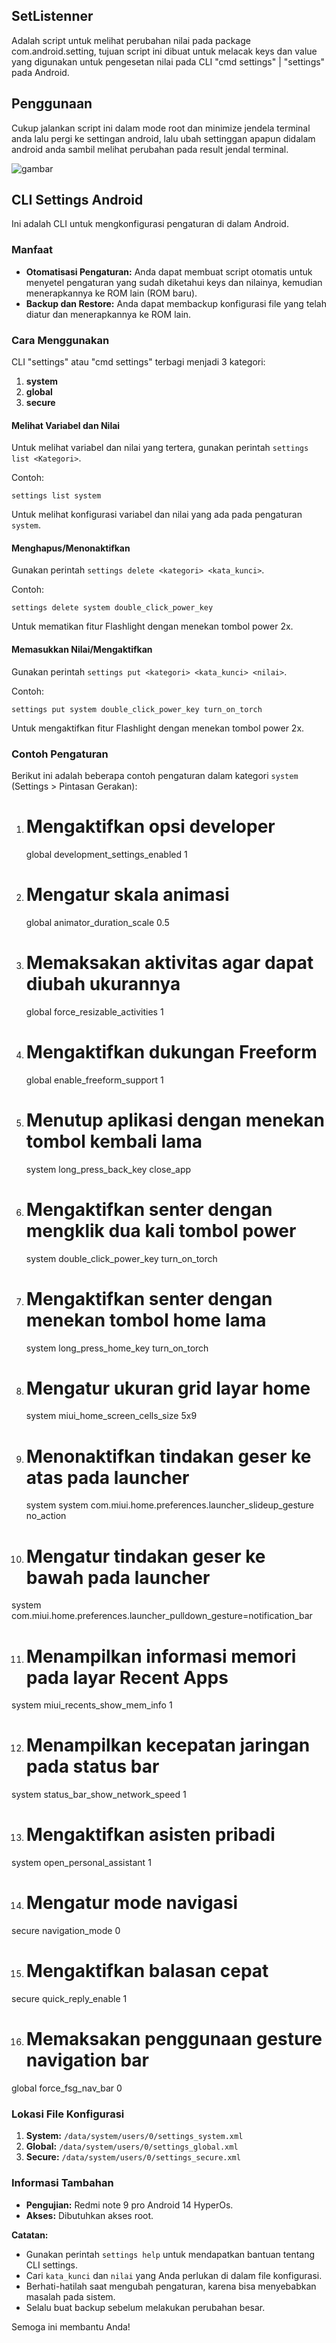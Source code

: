 ## SetListenner
Adalah script untuk melihat perubahan nilai pada package com.android.setting, tujuan script ini dibuat untuk melacak keys dan value yang digunakan untuk pengesetan nilai pada CLI "cmd settings" | "settings" pada Android.

## Penggunaan
Cukup jalankan script ini dalam mode root dan minimize jendela terminal anda lalu pergi ke settingan android, lalu ubah settinggan apapun didalam android anda sambil melihat perubahan pada result jendal terminal.

![gambar](./Screenshot_2024-08-28-21-58-11-604_com.miui.securitycore.jpg)



## CLI Settings Android

Ini adalah CLI untuk mengkonfigurasi pengaturan di dalam Android.

### Manfaat

- **Otomatisasi Pengaturan:** Anda dapat membuat script otomatis untuk menyetel pengaturan yang sudah diketahui keys dan nilainya, kemudian menerapkannya ke ROM lain (ROM baru).
- **Backup dan Restore:** Anda dapat membackup konfigurasi file yang telah diatur dan menerapkannya ke ROM lain.

### Cara Menggunakan

CLI "settings" atau "cmd settings" terbagi menjadi 3 kategori:

1. **system**
2. **global**
3. **secure**

#### Melihat Variabel dan Nilai

Untuk melihat variabel dan nilai yang tertera, gunakan perintah `settings list <Kategori>`.

Contoh:
```
settings list system 
```
Untuk melihat konfigurasi variabel dan nilai yang ada pada pengaturan `system`.

#### Menghapus/Menonaktifkan

Gunakan perintah `settings delete <kategori> <kata_kunci>`.

Contoh:
```
settings delete system double_click_power_key
```
Untuk mematikan fitur Flashlight dengan menekan tombol power 2x.

#### Memasukkan Nilai/Mengaktifkan

Gunakan perintah `settings put <kategori> <kata_kunci> <nilai>`.

Contoh:
```
settings put system double_click_power_key turn_on_torch
```
Untuk mengaktifkan fitur Flashlight dengan menekan tombol power 2x.

### Contoh Pengaturan

Berikut ini adalah beberapa contoh pengaturan dalam kategori `system` (Settings > Pintasan Gerakan):

1. # Mengaktifkan opsi developer
   global development_settings_enabled 1

2. # Mengatur skala animasi
   global animator_duration_scale 0.5

3. # Memaksakan aktivitas agar dapat diubah ukurannya
   global force_resizable_activities 1

4. # Mengaktifkan dukungan Freeform
   global enable_freeform_support 1

5. # Menutup aplikasi dengan menekan tombol kembali lama
   system long_press_back_key close_app

6. # Mengaktifkan senter dengan mengklik dua kali tombol power
   system double_click_power_key turn_on_torch

7. # Mengaktifkan senter dengan menekan tombol home lama
   system long_press_home_key turn_on_torch

8. # Mengatur ukuran grid layar home
   system miui_home_screen_cells_size 5x9

9. # Menonaktifkan tindakan geser ke atas pada launcher
   system system com.miui.home.preferences.launcher_slideup_gesture no_action

10. # Mengatur tindakan geser ke bawah pada launcher
   system com.miui.home.preferences.launcher_pulldown_gesture=notification_bar

11. # Menampilkan informasi memori pada layar Recent Apps
   system miui_recents_show_mem_info 1

12. # Menampilkan kecepatan jaringan pada status bar
   system status_bar_show_network_speed 1

13. # Mengaktifkan asisten pribadi
   system open_personal_assistant 1

14. # Mengatur mode navigasi 
   secure navigation_mode 0

15. # Mengaktifkan balasan cepat 
   secure quick_reply_enable 1

16. # Memaksakan penggunaan gesture navigation bar
   global force_fsg_nav_bar 0 

### Lokasi File Konfigurasi

1. **System:** `/data/system/users/0/settings_system.xml`
2. **Global:** `/data/system/users/0/settings_global.xml`
3. **Secure:** `/data/system/users/0/settings_secure.xml`

### Informasi Tambahan

* **Pengujian:** Redmi note 9 pro Android 14 HyperOs.
* **Akses:** Dibutuhkan akses root.


**Catatan:**

- Gunakan perintah `settings help` untuk mendapatkan bantuan tentang CLI settings.
- Cari `kata_kunci` dan `nilai` yang Anda perlukan di dalam file konfigurasi.
- Berhati-hatilah saat mengubah pengaturan, karena bisa menyebabkan masalah pada sistem.
- Selalu buat backup sebelum melakukan perubahan besar.

Semoga ini membantu Anda!

